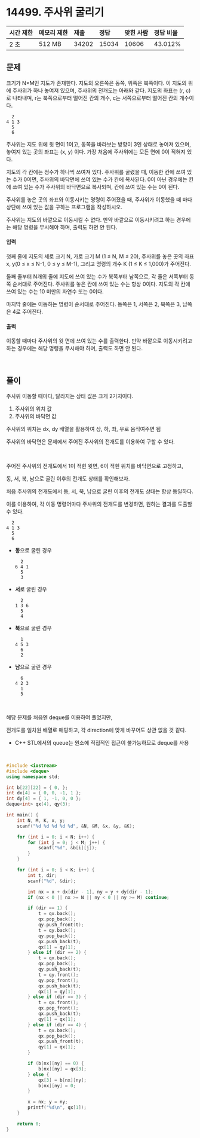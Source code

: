 # 14499. 주사위 굴리기

| 시간 제한 | 메모리 제한 | 제출  | 정답  | 맞힌 사람 | 정답 비율 |
| :-------- | :---------- | :---- | :---- | :-------- | :-------- |
| 2 초      | 512 MB      | 34202 | 15034 | 10606     | 43.012%   |

## 문제

크기가 N×M인 지도가 존재한다. 지도의 오른쪽은 동쪽, 위쪽은 북쪽이다. 이 지도의 위에 주사위가 하나 놓여져 있으며, 주사위의 전개도는 아래와 같다. 지도의 좌표는 (r, c)로 나타내며, r는 북쪽으로부터 떨어진 칸의 개수, c는 서쪽으로부터 떨어진 칸의 개수이다.

```
  2
4 1 3
  5
  6
```

주사위는 지도 위에 윗 면이 1이고, 동쪽을 바라보는 방향이 3인 상태로 놓여져 있으며, 놓여져 있는 곳의 좌표는 (x, y) 이다. 가장 처음에 주사위에는 모든 면에 0이 적혀져 있다.

지도의 각 칸에는 정수가 하나씩 쓰여져 있다. 주사위를 굴렸을 때, 이동한 칸에 쓰여 있는 수가 0이면, 주사위의 바닥면에 쓰여 있는 수가 칸에 복사된다. 0이 아닌 경우에는 칸에 쓰여 있는 수가 주사위의 바닥면으로 복사되며, 칸에 쓰여 있는 수는 0이 된다.

주사위를 놓은 곳의 좌표와 이동시키는 명령이 주어졌을 때, 주사위가 이동했을 때 마다 상단에 쓰여 있는 값을 구하는 프로그램을 작성하시오.

주사위는 지도의 바깥으로 이동시킬 수 없다. 만약 바깥으로 이동시키려고 하는 경우에는 해당 명령을 무시해야 하며, 출력도 하면 안 된다.

#### 입력

첫째 줄에 지도의 세로 크기 N, 가로 크기 M (1 ≤ N, M ≤ 20), 주사위를 놓은 곳의 좌표 x, y(0 ≤ x ≤ N-1, 0 ≤ y ≤ M-1), 그리고 명령의 개수 K (1 ≤ K ≤ 1,000)가 주어진다.

둘째 줄부터 N개의 줄에 지도에 쓰여 있는 수가 북쪽부터 남쪽으로, 각 줄은 서쪽부터 동쪽 순서대로 주어진다. 주사위를 놓은 칸에 쓰여 있는 수는 항상 0이다. 지도의 각 칸에 쓰여 있는 수는 10 미만의 자연수 또는 0이다.

마지막 줄에는 이동하는 명령이 순서대로 주어진다. 동쪽은 1, 서쪽은 2, 북쪽은 3, 남쪽은 4로 주어진다.

#### 출력

이동할 때마다 주사위의 윗 면에 쓰여 있는 수를 출력한다. 만약 바깥으로 이동시키려고 하는 경우에는 해당 명령을 무시해야 하며, 출력도 하면 안 된다.

<br>

## 풀이

주사위 이동할 때마다, 달라지는 상태 값은 크게 2가지이다.

1. 주사위의 위치 값
2. 주사위의 바닥면 값

주사위의 위치는 dx, dy 배열을 활용하여 상, 하, 좌, 우로 움직여주면 됨

주사위의 바닥면은 문제에서 주어진 주사위의 전개도를 이용하여 구할 수 있다.

<br>

주어진 주사위의 전개도에서 1이 적힌 윗면, 6이 적힌 위치를 바닥면으로 고정하고,

동, 서, 북, 남으로 굴린 이후의 전개도 상태를 확인해보자.

처음 주사위의 전개도에서 동, 서, 북, 남으로 굴린 이후의 전개도 상태는 항상 동일하다.

이를 이용하여, 각 이동 명령어마다 주사위의 전개도를 변경하면, 원하는 결과를 도출할 수 있다.

```
  2
4 1 3
  5
  6
```

- **동**으로 굴린 경우

  ```
    2
  6 4 1
    5
    3
  ```

- **서**로 굴린 경우

  ```
    2
  1 3 6
    5
    4
  ```

- **북**으로 굴린 경우

  ```
    1
  4 5 3
    6
    2
  ```

- **남**으로 굴린 경우

  ```
    6
  4 2 3
    1
    5
  ```

<br>

해당 문제를 처음엔 deque를 이용하여 풀었지만,

전개도를 일차원 배열로 매핑하고, 각 direction에 맞게 바꾸어도 상관 없을 것 같다.

- C++ STL에서의 queue는 원소에 직접적인 접근이 불가능하므로 deque를 사용

<br>

```c++
#include <iostream>
#include <deque>
using namespace std;

int b[22][22] = { 0, };
int dx[4] = { 0, 0, -1, 1 };
int dy[4] = { 1, -1, 0, 0 };
deque<int> qx(4), qy(3);

int main() {
	int N, M, K, x, y;
	scanf("%d %d %d %d %d", &N, &M, &x, &y, &K);

	for (int i = 0; i < N; i++) {
		for (int j = 0; j < M; j++) {
			scanf("%d", &b[i][j]);
		}
	}

	for (int i = 0; i < K; i++) {
		int t, dir;
		scanf("%d", &dir);

		int nx = x + dx[dir - 1], ny = y + dy[dir - 1];
		if (nx < 0 || nx >= N || ny < 0 || ny >= M) continue;

		if (dir == 1) {
			t = qx.back();
			qx.pop_back();
			qy.push_front(t);
			t = qy.back();
			qy.pop_back();
			qx.push_back(t);
			qx[1] = qy[1];
		} else if (dir == 2) {
			t = qx.back();
			qx.pop_back();
			qy.push_back(t);
			t = qy.front();
			qy.pop_front();
			qx.push_back(t);
			qx[1] = qy[1];
		} else if (dir == 3) {
			t = qx.front();
			qx.pop_front();
			qx.push_back(t);
			qy[1] = qx[1];
		} else if (dir == 4) {
			t = qx.back();
			qx.pop_back();
			qx.push_front(t);
			qy[1] = qx[1];
		}

		if (b[nx][ny] == 0) {
			b[nx][ny] = qx[3];
		} else {
			qx[3] = b[nx][ny];
			b[nx][ny] = 0;
		}

		x = nx; y = ny;
		printf("%d\n", qx[1]);
	}

	return 0;
}
```
